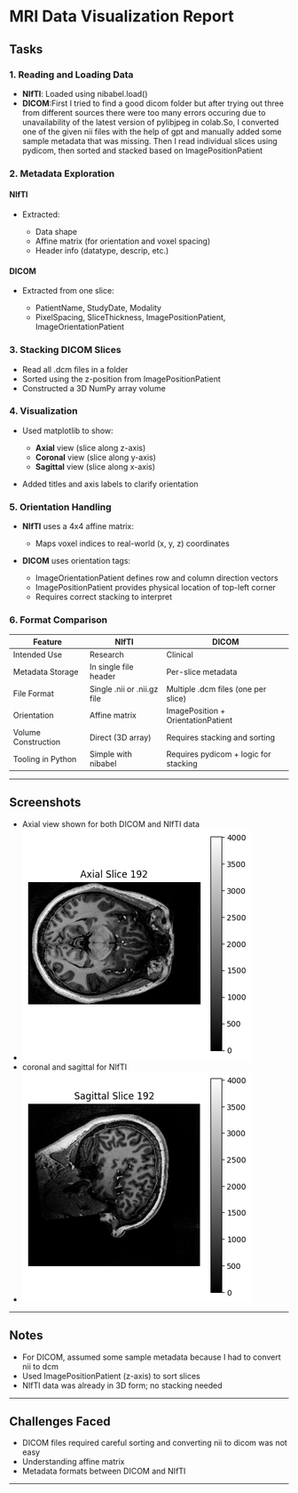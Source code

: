 # MRI Data Visualization Report

## Tasks

### 1. Reading and Loading Data

* **NIfTI**: Loaded using nibabel.load()
* **DICOM**:First I tried to find a good dicom folder but after trying out three from different sources there were too many errors occuring due to unavailability of the latest version of pylibjpeg in colab.So, I converted one of the given nii files with the help of gpt and manually added some sample metadata that was missing. Then I read individual slices using pydicom, then sorted and stacked based on ImagePositionPatient

### 2. Metadata Exploration

#### NIfTI

* Extracted:

  * Data shape
  * Affine matrix (for orientation and voxel spacing)
  * Header info (datatype, descrip, etc.)

#### DICOM

* Extracted from one slice:

  * PatientName, StudyDate, Modality
  * PixelSpacing, SliceThickness, ImagePositionPatient, ImageOrientationPatient

### 3. Stacking DICOM Slices

* Read all .dcm files in a folder
* Sorted using the z-position from ImagePositionPatient
* Constructed a 3D NumPy array volume

### 4. Visualization

* Used matplotlib to show:

  * **Axial** view (slice along z-axis)
  * **Coronal** view (slice along y-axis)
  * **Sagittal** view (slice along x-axis)
* Added titles and axis labels to clarify orientation

### 5. Orientation Handling

* **NIfTI** uses a 4x4 affine matrix:

  * Maps voxel indices to real-world (x, y, z) coordinates
  
* **DICOM** uses orientation tags:

  * ImageOrientationPatient defines row and column direction vectors
  * ImagePositionPatient provides physical location of top-left corner
  * Requires correct stacking to interpret 

### 6. Format Comparison

| Feature             | NIfTI                           | DICOM                                   |
| ------------------- | ------------------------------- | --------------------------------------- |
| Intended Use        | Research                        | Clinical                                |
| Metadata Storage    | In single file header           | Per-slice metadata                      |
| File Format         | Single .nii or .nii.gz file | Multiple .dcm files (one per slice)   |
| Orientation         | Affine matrix                   | ImagePosition + OrientationPatient      |
| Volume Construction | Direct (3D array)               | Requires stacking and sorting           |
| Tooling in Python   | Simple with nibabel           | Requires pydicom + logic for stacking |

---

## Screenshots



* Axial view shown for both DICOM and NIfTI data
* ![axial for both](axialboth.png)
* coronal and sagittal for NIfTI
*  ![coronal and sagittal](corandsagnii.png)
 


---

## Notes

* For DICOM, assumed some sample metadata because I had to convert nii to dcm
* Used ImagePositionPatient (z-axis) to sort slices
* NIfTI data was already in 3D form; no stacking needed

---

## Challenges Faced

* DICOM files required careful sorting and converting nii to dicom was not easy
* Understanding affine matrix 
* Metadata formats between DICOM and NIfTI

---

